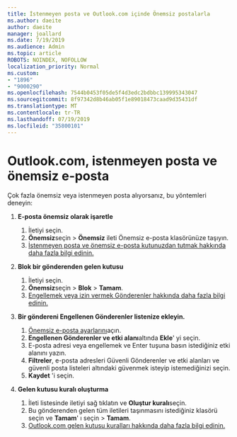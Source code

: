 ```yaml
---
title: İstenmeyen posta ve Outlook.com içinde Önemsiz postalarla
ms.author: daeite
author: daeite
manager: joallard
ms.date: 7/19/2019
ms.audience: Admin
ms.topic: article
ROBOTS: NOINDEX, NOFOLLOW
localization_priority: Normal
ms.custom:
- "1896"
- "9000290"
ms.openlocfilehash: 7544b0453f05de5f4d3edc2bdbbc139995343047
ms.sourcegitcommit: 8f97342d8b46ab05f1e89018473caad9d35431df
ms.translationtype: MT
ms.contentlocale: tr-TR
ms.lasthandoff: 07/19/2019
ms.locfileid: "35800101"
---
```

# <a name="spam-and-junk-email-in-outlookcom"></a>Outlook.com, istenmeyen posta ve önemsiz e-posta

Çok fazla önemsiz veya istenmeyen posta alıyorsanız, bu yöntemleri deneyin:

1. **E-posta önemsiz olarak işaretle**
    1. İletiyi seçin.
    1. **Önemsiz**seçin > **Önemsiz** ileti Önemsiz e-posta klasörünüze taşıyın.
    1. [İstenmeyen posta ve önemsiz e-posta kutunuzdan tutmak hakkında daha fazla bilgi edinin.](https://support.office.com/article/a3ece97b-82f8-4a5e-9ac3-e92fa6427ae4?wt.mc_id=Office_Outlook_com_Alchemy)

1. **Blok bir gönderenden gelen kutusu**
    1. İletiyi seçin.
    1. **Önemsiz**seçin > **Blok** > **Tamam**.
    1. [Engellemek veya izin vermek Gönderenler hakkında daha fazla bilgi edinin.](https://support.office.com/article/afba1c94-77bb-4f50-8b85-057cf52f4d5e?wt.mc_id=Office_Outlook_com_Alchemy)

1. **Bir göndereni Engellenen Gönderenler listenize ekleyin.**
    1. [Önemsiz e-posta ayarlarını](https://outlook.live.com/mail/options/mail/junkEmail/blockedSendersAndDomainsV2)açın.
    1. **Engellenen Gönderenler ve etki alanı**altında **Ekle**' yi seçin.
    1. E-posta adresi veya engellemek ve Enter tuşuna basın istediğiniz etki alanını yazın.
    1. **Filtreler**, e-posta adresleri Güvenli Gönderenler ve etki alanları ve güvenli posta listeleri altındaki güvenmek isteyip istemediğinizi seçin.
    1. **Kaydet** 'i seçin.

1. **Gelen kutusu kuralı oluşturma**
    1. İleti listesinde iletiyi sağ tıklatın ve **Oluştur kuralı**seçin.
    1. Bu gönderenden gelen tüm iletileri taşınmasını istediğiniz klasörü seçin ve **Tamam**' ı seçin > **Tamam**.
    1. [Outlook.com gelen kutusu kuralları hakkında daha fazla bilgi edinin.](https://support.office.com/article/4b094371-a5d7-49bd-8b1b-4e4896a7cc5d?wt.mc_id=Office_Outlook_com_Alchemy)